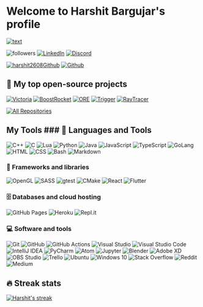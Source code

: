 # Welcome to Harshit Bargujar's profile

[![text](https://readme-typing-svg.herokuapp.com?size=21&center=true&width=410&height=52&lines=A+self+taught+programmer;Always+learning+new+things;Full-stack+software+developer+;And+graphics+programmer)](...)

![followers](https://img.shields.io/github/followers/harshit2608?color=236ad3&labelColor=1155ba&&logo=github&label=Follow "Follow me on Github") [![LinkedIn](https://img.shields.io/badge/linkedin-%230077B5.svg?&logo=linkedin&logoColor=white)](https://www.linkedin.com/in/harshitbargujar/) [![Discord](https://img.shields.io/badge/-Discord-7289DA?&logoColor=white&logo=discord)](https://discord.gg/ZJDqhYDu)

[![harshit2608Github](https://img.shields.io/badge/harshit2608-100000?style=for-the-badge&logo=github&logoColor=white)](https://github.com/harshit2608) [![Github](https://img.shields.io/badge/orgStupefy-100000?style=for-the-badge&logo=github&logoColor=white)](https://github.com/org-Stupefy)

## 📘 My top open-source projects

[![Victoria](https://denvercoder1-github-readme-stats.vercel.app/api/pin/?username=org-Stupefy&repo=Victoria&theme=react&bg_color=1F222E&title_color=F85D7F&icon_color=F8D866&hide_border=true&show_icons=false)](https://github.com/org-Stupefy/Victoria) [![BoostRocket](https://denvercoder1-github-readme-stats.vercel.app/api/pin/?username=org-Stupefy&repo=BoostRocket&theme=react&bg_color=1F222E&title_color=F85D7F&icon_color=F8D866&hide_border=true&show_icons=false)](https://github.com/org-Stupefy/BoostRocket) [![ORE](https://denvercoder1-github-readme-stats.vercel.app/api/pin/?username=harshit2608&repo=ORE&theme=react&bg_color=1F222E&title_color=F85D7F&icon_color=F8D866&hide_border=true&show_icons=false)](https://github.com/harshit2608/ORE) [![Trigger](https://denvercoder1-github-readme-stats.vercel.app/api/pin/?username=harshit2608&repo=Trigger&theme=react&bg_color=1F222E&title_color=F85D7F&icon_color=F8D866&hide_border=true&show_icons=false)](https://github.com/harshit2608/Trigger) [![RayTracer](https://denvercoder1-github-readme-stats.vercel.app/api/pin/?username=harshit2608&repo=Raytracer-C-&theme=react&bg_color=1F222E&title_color=F85D7F&icon_color=F8D866&hide_border=true&show_icons=false)](https://github.com/harshit2608/Raytracer-C-)

[![All Repositories](https://img.shields.io/badge/-All%20Repositories-2962FF?&logo=koding&logoColor=white "All Repositories")](https://github.com/harshit2608?tab=repositories)

## My Tools ### 🔨 Languages and Tools

![C++](https://img.shields.io/badge/C++%20-%2300599C.svg?logo=c%2B%2B&logoColor=white) ![C](https://img.shields.io/badge/C%20-%232370ED.svg?logo=c&logoColor=white) ![Lua](https://img.shields.io/badge/lua-%232C2D72.svg?&logo=lua&logoColor=white) ![Python](https://img.shields.io/badge/Python%20-%2314354C.svg?logo=python&logoColor=white) ![Java](https://img.shields.io/badge/Java-%23007396.svg?logo=java&logoColor=white) ![JavaScript](https://img.shields.io/badge/JavaScript%20-%23F7DF1E.svg?logo=javascript&logoColor=black) ![TypeScript](https://img.shields.io/badge/typescript-%23007ACC.svg?logo=typescript&logoColor=white) ![GoLang](https://img.shields.io/badge/go-%2300ADD8.svg?logo=go&logoColor=white) ![HTML](https://img.shields.io/badge/HTML%20-%23E34F26.svg?logo=html5&logoColor=white) ![CSS](https://img.shields.io/badge/CSS%20-%231572B6.svg?logo=css3&logoColor=white) ![Bash](https://img.shields.io/badge/Bash%20-%23121011.svg?logo=gnu-bash&logoColor=white) ![Markdown](https://img.shields.io/badge/Markdown-%23000000.svg?logo=markdown&logoColor=white)

### 🧰 Frameworks and libraries

![OpenGL](https://img.shields.io/badge/OpenGL-%23FFFFFF.svg?&logo=opengl) ![SASS](https://img.shields.io/badge/SASS-hotpink.svg?&logo=SASS&logoColor=white) ![gtest](https://img.shields.io/badge/-gtest-blue?&logo=google&logoColor=white) ![CMake](https://img.shields.io/badge/CMake-%23008FBA.svg?&logo=cmake&logoColor=white) ![React](https://img.shields.io/badge/React-%23008FBA.svg?&logo=cmake&logoColor=white) ![Flutter](https://img.shields.io/badge/Flutter-%2302569B.svg?&logo=Flutter&logoColor=white)

### 🗄️ Databases and cloud hosting

![GitHub Pages](https://img.shields.io/badge/GitHub%20Pages-%23327FC7.svg?logo=github&logoColor=white) ![Heroku](https://img.shields.io/badge/Heroku%20-%23430098.svg?logo=heroku&logoColor=white) ![Repl.it](https://img.shields.io/badge/Repl.it%20-%230D101E.svg?logo=Repl-dot-it&logoColor=white)

### 💻 Software and tools

![Git](https://img.shields.io/badge/Git%20-%23F05033.svg?logo=git&logoColor=white) ![GitHub](https://img.shields.io/badge/github-%23121011.svg?logo=github&logoColor=white) ![GitHub Actions](https://img.shields.io/badge/GitHub%20Actions%20-%232671E5.svg?logo=github%20actions&logoColor=white) ![Visual Studio](https://img.shields.io/badge/VisualStudio-5C2D91.svg?logo=visual-studio&logoColor=white) ![Visual Studio Code](https://img.shields.io/badge/Visual%20Studio%20Code-0078d7.svg?logo=visual-studio-code&logoColor=white) ![IntelliJ IDEA](https://img.shields.io/badge/IntelliJIDEA-000000.svg?logo=intellij-idea&logoColor=white) ![PyCharm](https://img.shields.io/badge/pycharm-143?logo=pycharm&logoColor=black&color=black&labelColor=green) ![Atom](https://img.shields.io/badge/Atom-%2366595C.svg?logo=atom&logoColor=white) ![Jupyter](https://img.shields.io/badge/Jupyter%20-%23F37626.svg?logo=Jupyter&logoColor=white) ![Blender](https://img.shields.io/badge/blender-%23F5792A.svg?logo=blender&logoColor=white) ![Adobe XD](https://img.shields.io/badge/adobexd-%23FF26BE.svg?logo=adobexd&logoColor=white) ![OBS Studio](https://img.shields.io/badge/-OBS%20Studio-302E31?logo=obs-studio&logoColor=white) ![Trello](https://img.shields.io/badge/Trello-%23026AA7.svg?&logo=Trello&logoColor=white) ![Ubuntu](https://img.shields.io/badge/Ubuntu-E95420?&logo=ubuntu&logoColor=white) ![Windows 10](https://img.shields.io/badge/Windows-0078D6?&logo=windows&logoColor=white) ![Stack Overflow](https://img.shields.io/badge/-Stack%20Overflow-FE7A16?logo=stack-overflow&logoColor=white) ![Reddit](https://img.shields.io/badge/Reddit-%23FF4500.svg?&logo=Reddit&logoColor=white) ![Medium](https://img.shields.io/badge/Medium-12100E?&logo=medium&logoColor=white)

## 🔥 Streak stats

[![Harshit's streak](https://github-readme-streak-stats.herokuapp.com?user=harshit2608&theme=monokai-metallian&hide_border=true)](https://github-readme-streak-stats.herokuapp.com?user=harshit2608&theme=monokai-metallian&hide_border=true)
